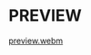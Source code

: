 # PREVIEW
[preview.webm](https://github.com/iBarzha/new-rails/assets/95016192/917cc94f-4ea7-4e8c-9e64-bf355f252dba)

